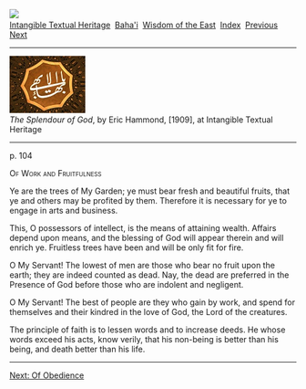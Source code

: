 <div class="filenav">

[![](../../cdshop/ithlogo.png)](../../index)  
[Intangible Textual Heritage](../../index)  [Baha'i](../index)  [Wisdom
of the East](../../woe/index)  [Index](index)  [Previous](sog26) 
[Next](sog28) 

</div>

------------------------------------------------------------------------

[![](img/tease.jpg)](index)  
*The Splendour of God*, by Eric Hammond, \[1909\], at Intangible Textual
Heritage

------------------------------------------------------------------------

<span id="page_104">p. 104</span>

<span class="smallcaps">Of Work and Fruitfulness</span>

Ye are the trees of My Garden; ye must bear fresh and beautiful fruits,
that ye and others may be profited by them. Therefore it is necessary
for ye to engage in arts and business.

This, O possessors of intellect, is the means of attaining wealth.
Affairs depend upon means, and the blessing of God will appear therein
and will enrich ye. Fruitless trees have been and will be only fit for
fire.

O My Servant! The lowest of men are those who bear no fruit upon the
earth; they are indeed counted as dead. Nay, the dead are preferred in
the Presence of God before those who are indolent and negligent.

O My Servant! The best of people are they who gain by work, and spend
for themselves and their kindred in the love of God, the Lord of the
creatures.

The principle of faith is to lessen words and to increase deeds. He
whose words exceed his acts, know verily, that his non-being is better
than his being, and death better than his life.

<div class="filenav">

------------------------------------------------------------------------

[Next: Of Obedience](sog28)

</div>
